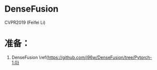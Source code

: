 # DenseFusion
CVPR2019 (Feifei Li)


# 准备：
1. DenseFusion \ref{https://github.com/j96w/DenseFusion/tree/Pytorch-1.0}
